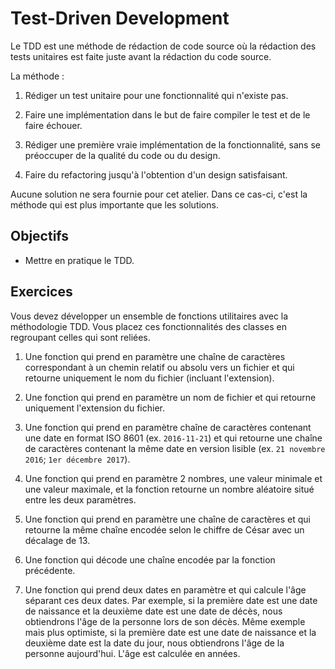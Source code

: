 Test-Driven Development
=======================

Le TDD est une méthode de rédaction de code source où la rédaction des tests
unitaires est faite juste avant la rédaction du code source.

La méthode :

1. Rédiger un test unitaire pour une fonctionnalité qui n'existe pas.

2. Faire une implémentation dans le but de faire compiler le test et de le faire échouer.

3. Rédiger une première vraie implémentation de la fonctionnalité, sans se préoccuper de la qualité du code ou du design.

4. Faire du refactoring jusqu'à l'obtention d'un design satisfaisant.

Aucune solution ne sera fournie pour cet atelier. Dans ce cas-ci, c'est la
méthode qui est plus importante que les solutions.

Objectifs
---------

* Mettre en pratique le TDD.

Exercices
---------

Vous devez développer un ensemble de fonctions utilitaires avec la méthodologie
TDD. Vous placez ces fonctionnalités des classes en regroupant celles qui sont
reliées.

1. Une fonction qui prend en paramètre une chaîne de caractères correspondant à
   un chemin relatif ou absolu vers un fichier et qui retourne uniquement le nom
   du fichier (incluant l'extension).

2. Une fonction qui prend en paramètre un nom de fichier et qui retourne
   uniquement l'extension du fichier.

3. Une fonction qui prend en paramètre chaîne de caractères contenant une date
   en format ISO 8601 (ex. `2016-11-21`) et qui retourne une chaîne de
   caractères contenant la même date en version lisible (ex. `21 novembre
   2016`; `1er décembre 2017`).

4. Une fonction qui prend en paramètre 2 nombres, une valeur minimale et une
   valeur maximale, et la fonction retourne un nombre aléatoire situé entre les
   deux paramètres.

5. Une fonction qui prend en paramètre une chaîne de caractères et qui retourne
   la même chaîne encodée selon le chiffre de César avec un décalage de 13.

6. Une fonction qui décode une chaîne encodée par la fonction précédente.

7. Une fonction qui prend deux dates en paramètre et qui calcule l'âge séparant
   ces deux dates. Par exemple, si la première date est une date de naissance et
   la deuxième date est une date de décès, nous obtiendrons l'âge de la personne
   lors de son décès. Même exemple mais plus optimiste, si la première date est
   une date de naissance et la deuxième date est la date du jour, nous
   obtiendrons l'âge de la personne aujourd'hui. L'âge est calculée en années.
